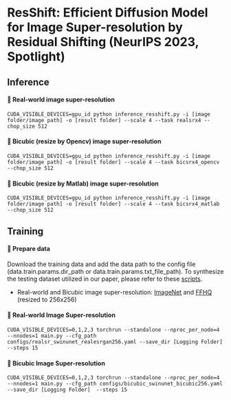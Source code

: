 # ResShift: Efficient Diffusion Model for Image Super-resolution by Residual Shifting (NeurIPS 2023, Spotlight) 

## Inference
#### :tiger: Real-world image super-resolution
```
CUDA_VISIBLE_DEVICES=gpu_id python inference_resshift.py -i [image folder/image path] -o [result folder] --scale 4 --task realsrx4 --chop_size 512
```
#### :lion: Bicubic (resize by Opencv) image super-resolution
```
CUDA_VISIBLE_DEVICES=gpu_id python inference_resshift.py -i [image folder/image path] -o [result folder] --scale 4 --task bicsrx4_opencv --chop_size 512
```
#### :lion: Bicubic (resize by Matlab) image super-resolution
```
CUDA_VISIBLE_DEVICES=gpu_id python inference_resshift.py -i [image folder/image path] -o [result folder] --scale 4 --task bicsrx4_matlab --chop_size 512
```

## Training
#### :turtle: Prepare data
Download the training data and add the data path to the config file (data.train.params.dir_path or data.train.params.txt_file_path). To synthesize the testing dataset utilized in our paper, please refer to these [scripts](./scripts/).
* Real-world and Bicubic image super-resolution: [ImageNet](https://www.image-net.org/) and [FFHQ](https://github.com/NVlabs/ffhq-dataset) (resized to 256x256) 
#### :dolphin: Real-world Image Super-resolution
```
CUDA_VISIBLE_DEVICES=0,1,2,3 torchrun --standalone --nproc_per_node=4 --nnodes=1 main.py --cfg_path configs/realsr_swinunet_realesrgan256.yaml --save_dir [Logging Folder] --steps 15
```
#### :whale: Bicubic Image Super-resolution
```
CUDA_VISIBLE_DEVICES=0,1,2,3 torchrun --standalone --nproc_per_node=4 --nnodes=1 main.py --cfg_path configs/bicubic_swinunet_bicubic256.yaml --save_dir [Logging Folder]  --steps 15
```
